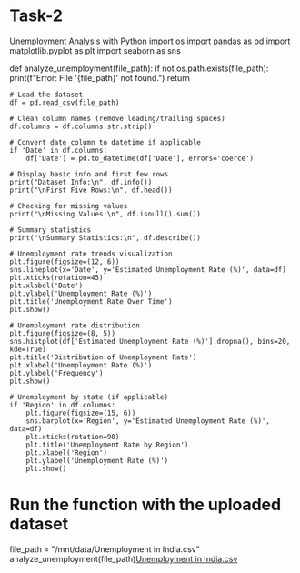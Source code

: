 # Task-2
Unemployment Analysis with Python
import os
import pandas as pd
import matplotlib.pyplot as plt
import seaborn as sns

def analyze_unemployment(file_path):
    if not os.path.exists(file_path):
        print(f"Error: File '{file_path}' not found.")
        return
    
    # Load the dataset
    df = pd.read_csv(file_path)
    
    # Clean column names (remove leading/trailing spaces)
    df.columns = df.columns.str.strip()
    
    # Convert date column to datetime if applicable
    if 'Date' in df.columns:
        df['Date'] = pd.to_datetime(df['Date'], errors='coerce')
    
    # Display basic info and first few rows
    print("Dataset Info:\n", df.info())
    print("\nFirst Five Rows:\n", df.head())
    
    # Checking for missing values
    print("\nMissing Values:\n", df.isnull().sum())
    
    # Summary statistics
    print("\nSummary Statistics:\n", df.describe())
    
    # Unemployment rate trends visualization
    plt.figure(figsize=(12, 6))
    sns.lineplot(x='Date', y='Estimated Unemployment Rate (%)', data=df)
    plt.xticks(rotation=45)
    plt.xlabel('Date')
    plt.ylabel('Unemployment Rate (%)')
    plt.title('Unemployment Rate Over Time')
    plt.show()
    
    # Unemployment rate distribution
    plt.figure(figsize=(8, 5))
    sns.histplot(df['Estimated Unemployment Rate (%)'].dropna(), bins=20, kde=True)
    plt.title('Distribution of Unemployment Rate')
    plt.xlabel('Unemployment Rate (%)')
    plt.ylabel('Frequency')
    plt.show()
    
    # Unemployment by state (if applicable)
    if 'Region' in df.columns:
        plt.figure(figsize=(15, 6))
        sns.barplot(x='Region', y='Estimated Unemployment Rate (%)', data=df)
        plt.xticks(rotation=90)
        plt.title('Unemployment Rate by Region')
        plt.xlabel('Region')
        plt.ylabel('Unemployment Rate (%)')
        plt.show()

# Run the function with the uploaded dataset
file_path = "/mnt/data/Unemployment in India.csv"
analyze_unemployment(file_path)[Unemployment in India.csv](https://github.com/user-attachments/files/18795938/Unemployment.in.India.csv)
